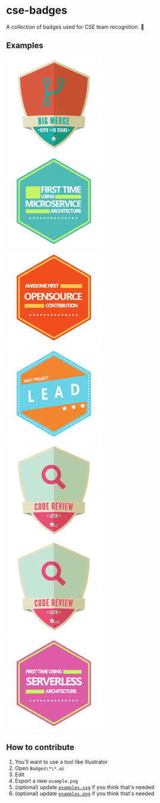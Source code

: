 # cse-badges

A collection of badges used for CSE team recognition. :eyes:

## Examples

![big-merged-pr](./badges/big-merged-pr/example.png)
![first-microservice](./badges/first-microservice/example.png)
![first-oss-contrib](./badges/first-oss-contrib/example.png)
![first-project-lead](./badges/first-project-lead/example.png)
![first-review-1](./badges/first-review/example-1.png)
![first-review-10](./badges/first-review/example-10.png)
![first-serverless](./badges/first-serverless/example.png)

## How to contribute

1) You'll want to use a tool like Illustrator
2) Open `Badges\*\*.ai`
3) Edit
4) Export a new `example.png`
5) (optional) update [`examples.svg`](,/examples.svg) if you think that's needed
5) (optional) update [`examples.png`](,/examples.png) if you think that's needed